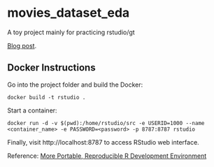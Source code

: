# movies_dataset_eda

A toy project mainly for practicing rstudio/gt

[Blog post](https://medium.com/the-artificial-impostor/playing-with-rstudio-gt-r-package-2f37a340c23f).

## Docker Instructions

Go into the project folder and build the Docker:

```
docker build -t rstudio .
```

Start a container:

```
docker run -d -v $(pwd):/home/rstudio/src -e USERID=1000 --name <container_name> -e PASSWORD=<password> -p 8787:8787 rstudio
```

Finally, visit http://localhost:8787 to access RStudio web interface.

Reference: [More Portable, Reproducible R Development Environment](https://medium.com/the-artificial-impostor/more-portable-reproducible-r-development-environment-c3074df7a6a8)